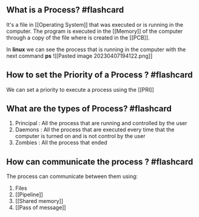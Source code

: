 
## What is a Process? #flashcard 

It's a file in [[Operating System]] that was executed or is running in the computer. The program is executed in the [[Memory]] of the computer through a copy of the file where is created in the [[PCB]]. 
<!--ID: 1680915668871-->


In **linux** we can see the process that is running in the computer with the next command **ps**
![[Pasted image 20230407194122.png]]

## How to set the Priority of a Process ? #flashcard 

We can set a priority to execute a process using the [[PRI]] 
<!--ID: 1680915668876-->

## What are the types of Process? #flashcard 

1. Principal : All the process that are running and controlled by the user 
2. Daemons : All the process that are executed every time that the computer is turned on and is not control by the user
3. Zombies : All the process that ended 
<!--ID: 1680918618095-->

## How can communicate the process ? #flashcard 

The process can communicate between them using: 
1. Files 
2. [[Pipeline]]
3. [[Shared memory]]
4. [[Pass of message]]
<!--ID: 1681138386877-->



